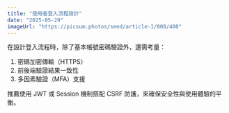 ```yaml
---
title: "使用者登入流程設計"
date: "2025-05-29"
imageUrl: "https://picsum.photos/seed/article-1/800/400"
---
```


在設計登入流程時，除了基本帳號密碼驗證外，還需考量：

1. 密碼加密傳輸（HTTPS）
2. 前後端驗證結果一致性
3. 多因素驗證（MFA）支援

推薦使用 JWT 或 Session 機制搭配 CSRF 防護，來確保安全性與使用體驗的平衡。

